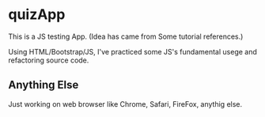 # quizApp

This is a JS testing App. (Idea has came from Some tutorial references.) 

Using HTML/Bootstrap/JS, I've practiced some JS's fundamental usege and refactoring source code.

## Anything Else
Just working on web browser like Chrome, Safari, FireFox, anythig else.

